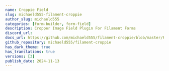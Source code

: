 ```yaml
---
name: Croppie Field
slug: michaeld555-filament-croppie
author_slug: michaeld555
categories: [form-builder, form-field]
description: Cropper Image Field Plugin For Filament Forms
discord_url: 
docs_url: https://github.com/michaeld555/filament-croppie/blob/master/README.md
github_repository: michaeld555/filament-croppie
has_dark_theme: true
has_translations: true
versions: [3]
publish_date: 2024-11-13
---
```

